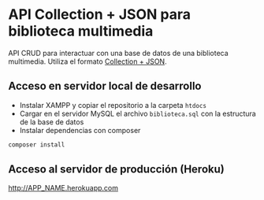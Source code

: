 # API Collection + JSON para biblioteca multimedia

API CRUD para interactuar con una base de datos de una biblioteca multimedia. Utiliza el formato [Collection + JSON](http://amundsen.com/media-types/collection/).

## Acceso en servidor local de desarrollo
- Instalar XAMPP y copiar el repositorio a la carpeta `htdocs`
- Cargar en el servidor MySQL el archivo `biblioteca.sql` con la estructura de la base de datos
- Instalar dependencias con composer
``` bash
composer install
```

## Acceso al servidor de producción (Heroku)

http://APP_NAME.herokuapp.com
